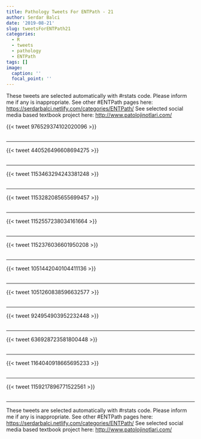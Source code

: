 ```yaml
---
title: Pathology Tweets For ENTPath - 21
author: Serdar Balci
date: '2019-08-21'
slug: tweetsForENTPath21
categories:
  - R
  - tweets
  - pathology
  - ENTPath
tags: []
image:
  caption: ''
  focal_point: ''
---
```



These tweets are selected automatically with #rstats code. Please inform me if any is inappropriate.
See other #ENTPath pages here: https://serdarbalci.netlify.com/categories/ENTPath/ 
See selected social media based textbook project here: http://www.patolojinotlari.com/

{{< tweet 976529374102020096 >}}
<br>
<br>
<hr>
{{< tweet 440526496608694275 >}}
<br>
<br>
<hr>
{{< tweet 1153463294243381248 >}}
<br>
<br>
<hr>
{{< tweet 1153282085655699457 >}}
<br>
<br>
<hr>
{{< tweet 1152557238034161664 >}}
<br>
<br>
<hr>
{{< tweet 1152376036601950208 >}}
<br>
<br>
<hr>
{{< tweet 1051442040104411136 >}}
<br>
<br>
<hr>
{{< tweet 1051260838596632577 >}}
<br>
<br>
<hr>
{{< tweet 924954903952232448 >}}
<br>
<br>
<hr>
{{< tweet 636928723581800448 >}}
<br>
<br>
<hr>
{{< tweet 1164040918665695233 >}}
<br>
<br>
<hr>
{{< tweet 1159217896771522561 >}}
<br>
<br>
<hr>


These tweets are selected automatically with #rstats code. Please inform me if any is inappropriate.
See other #ENTPath pages here: https://serdarbalci.netlify.com/categories/ENTPath/ 
See selected social media based textbook project here: http://www.patolojinotlari.com/
